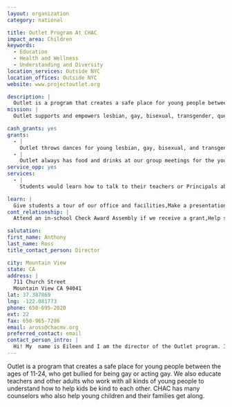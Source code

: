 ```yaml
---
layout: organization
category: national

title: Outlet Program At CHAC
impact_area: Children
keywords: 
  - Education
  - Health and Wellness
  - Understanding and Diversity
location_services: Outside NYC
location_offices: Outside NYC
website: www.projectoutlet.org

description: |
  Outlet is a program that creates a safe place for young people between the ages of 11-24, who get bullied for being gay or acting gay. We also educate teachers and other adults who work with all kinds of young people to understand how to help kids be kind to each other. CHAC has many counselors who also help young children and their families get along.
mission: |
  Outlet supports and empowers lesbian, gay, bisexual, transgender, queer and questioning youth ages 13-20 living on the Peninsula and South Bay. Through our range of support services, leadership training, community education and advocacy, Outlet successfully increases youth confidence, builds personal assets, and creates healthier communities.

cash_grants: yes
grants: 
  - |
    Outlet throws dances for young lesbian, gay, bisexual, and transgender people so they can have fun in a safe environment where other kids won't make fun of them. Cash grants help us pay for a space to have the dance and all the staff that needs to be there, buy snacks and drinks, decorations, prizes and DJ's.  The total cost for a dance is about $1000.
  - |
    Outlet always has food and drinks at our group meetings for the youth. Our pizza and drinks for a whole year for all the groups costs $1100.
service_opp: yes
services: 
  - |
    Students would learn how to talk to their teachers or Principals about making sure that all students feel safe and respected at their school. Outlet helps the student learn all the information they need to bring more support to their school. This opportunity is for middle school, or younger students who have families that would like to be involved.

learn: |
  Give students a tour of our office and facilities,Make a presentation about our organization,Speak over the phone about our work
cont_relationship: |
  Attend an in-school Check Award Assembly if we receive a grant,Help students tell local newspapers and media about their grant and/or project with us,Educate the school by leading a workshop,Collect pennies during the Penny Harvest next fall

salutation: 
first_name: Anthony
last_name: Ross
title_contact_person: Director

city: Mountain View
state: CA
address: |
  711 Church Street  
  Mountain View CA 94041
lat: 37.387869
lng: -122.081773
phone: 650-695-2020
ext: 22
fax: 650-965-7286
email: aross@chacmv.org
preferred_contact: email
contact_person_intro: |
  Hi! My  name is Eileen and I am the director of the Outlet program. I have been working with young children and teenagers for over 14 years. I love working with young people because they are fun and open minded! I help make sure all the services we do actually happen. So I help the other people who work at Outlet do the best job that they can. We haven't worked with Common Cents in the past, but we just received a grant from a school in the Bronx and we are VERY thankful!! It helped us buy a video camera so we can have some of our kids talk on YouTube to other kids who might be too scared to talk to anyone. We are really excited to maybe work with some youth from Common Cents!
---
```

Outlet is a program that creates a safe place for young people between the ages of 11-24, who get bullied for being gay or acting gay. We also educate teachers and other adults who work with all kinds of young people to understand how to help kids be kind to each other. CHAC has many counselors who also help young children and their families get along.